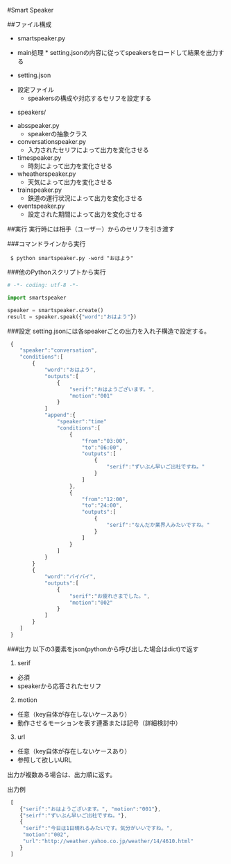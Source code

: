 #Smart Speaker

##ファイル構成
- smartspeaker.py
 * main処理
		 * setting.jsonの内容に従ってspeakersをロードして結果を出力する
- setting.json
 * 設定ファイル
	  * speakersの構成や対応するセリフを設定する

- speakers/
 * absspeaker.py
	 * speakerの抽象クラス
 * conversationspeaker.py
	 * 入力されたセリフによって出力を変化させる
 * timespeaker.py
	 * 時刻によって出力を変化させる
 * wheatherspeaker.py
	 * 天気によって出力を変化させる
 * trainspeaker.py
	 * 鉄道の運行状況によって出力を変化させる
 * eventspeaker.py
	 * 設定された期間によって出力を変化させる

##実行
実行時には相手（ユーザー）からのセリフを引き渡す

###コマンドラインから実行
```shell
 $ python smartspeaker.py -word "おはよう"
```

###他のPythonスクリプトから実行
```python
# -*- coding: utf-8 -*-

import smartspeaker

speaker = smartspeaker.create()
result = speaker.speak({"word":"おはよう"})
```

###設定
setting.jsonには各speakerごとの出力を入れ子構造で設定する。

```javascript
 {
    "speaker":"conversation",
    "conditions":[
		{
			"word":"おはよう",
			"outputs":[
				{
					"serif":"おはようございます。",
					"motion":"001"
				}
			]
			"append":{
				"speaker":"time"
				"conditions":[
					{
						"from":"03:00",
						"to":"06:00",
						"outputs":[
							{
								"serif":"ずいぶん早いご出社ですね。"
							}
						]
					},
					{
						"from":"12:00",
						"to":"24:00",
						"outputs":[
							{
								"serif":"なんだか業界人みたいですね。"
							}
						]
					}
				]			
			}
		}
		{
			"word":"バイバイ",
			"outputs":[
				{
					"serif":"お疲れさまでした。",
					"motion":"002"
				}
			]
		}
	]
 }
```

###出力
以下の3要素をjson(pythonから呼び出した場合はdict)で返す

1. serif
 * 必須
 * speakerから応答されたセリフ
2. motion
 * 任意（key自体が存在しないケースあり）
 * 動作させるモーションを表す連番または記号（詳細検討中）
3. url
 * 任意（key自体が存在しないケースあり）
 * 参照して欲しいURL

出力が複数ある場合は、出力順に返す。

出力例
```javascript
 [
	{"serif":"おはようございます。", "motion":"001"},
	{"seirf":"ずいぶん早いご出社ですね。"},
	{
	 "serif":"今日は1日晴れるみたいです。気分がいいですね。",
	 "motion":"002",
	 "url":"http://weather.yahoo.co.jp/weather/14/4610.html"
	}
 ]
```
